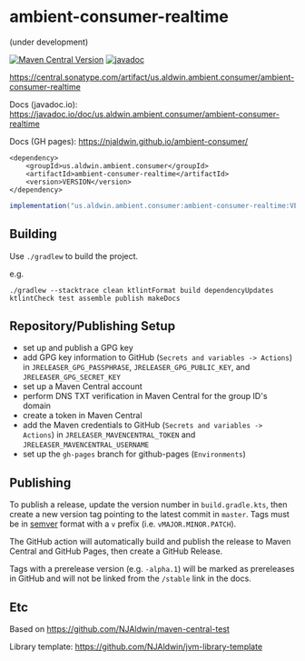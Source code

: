 # ambient-consumer-realtime

(under development)

[![Maven Central Version](https://img.shields.io/maven-central/v/us.aldwin.ambient.consumer/ambient-consumer-realtime)](https://central.sonatype.com/artifact/us.aldwin.ambient.consumer/ambient-consumer-realtime)
[![javadoc](https://javadoc.io/badge2/us.aldwin.ambient.consumer/ambient-consumer-realtime/javadoc.svg)](https://javadoc.io/doc/us.aldwin.ambient.consumer/ambient-consumer-realtime)

https://central.sonatype.com/artifact/us.aldwin.ambient.consumer/ambient-consumer-realtime

Docs (javadoc.io): https://javadoc.io/doc/us.aldwin.ambient.consumer/ambient-consumer-realtime

Docs (GH pages): https://njaldwin.github.io/ambient-consumer/

```maven
<dependency>
    <groupId>us.aldwin.ambient.consumer</groupId>
    <artifactId>ambient-consumer-realtime</artifactId>
    <version>VERSION</version>
</dependency>
```

```gradle
implementation("us.aldwin.ambient.consumer:ambient-consumer-realtime:VERSION")
```

## Building

Use `./gradlew` to build the project.

e.g.

```console
./gradlew --stacktrace clean ktlintFormat build dependencyUpdates ktlintCheck test assemble publish makeDocs
```

## Repository/Publishing Setup

- set up and publish a GPG key
- add GPG key information to GitHub (`Secrets and variables -> Actions`) in `JRELEASER_GPG_PASSPHRASE`, `JRELEASER_GPG_PUBLIC_KEY`, and `JRELEASER_GPG_SECRET_KEY`
- set up a Maven Central account
- perform DNS TXT verification in Maven Central for the group ID's domain
- create a token in Maven Central
- add the Maven credentials to GitHub (`Secrets and variables -> Actions`) in `JRELEASER_MAVENCENTRAL_TOKEN` and `JRELEASER_MAVENCENTRAL_USERNAME`
- set up the `gh-pages` branch for github-pages (`Environments`)

## Publishing

To publish a release, update the version number in `build.gradle.kts`, then create a new version tag pointing to the latest commit in `master`.  Tags must be in [semver](https://semver.org/) format with a `v` prefix (i.e. `vMAJOR.MINOR.PATCH`).

The GitHub action will automatically build and publish the release to Maven Central and GitHub Pages, then create a GitHub Release.

Tags with a prerelease version (e.g. `-alpha.1`) will be marked as prereleases in GitHub and will not be linked from the `/stable` link in the docs.

## Etc

Based on https://github.com/NJAldwin/maven-central-test

Library template: https://github.com/NJAldwin/jvm-library-template
